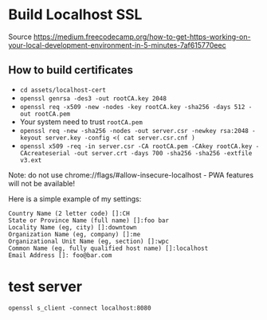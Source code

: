 # Build Localhost SSL

Source https://medium.freecodecamp.org/how-to-get-https-working-on-your-local-development-environment-in-5-minutes-7af615770eec

## How to build certificates
- `cd assets/localhost-cert`
- `openssl genrsa -des3 -out rootCA.key 2048`
- `openssl req -x509 -new -nodes -key rootCA.key -sha256 -days 512 -out rootCA.pem`
- Your system need to trust `rootCA.pem`
- `openssl req -new -sha256 -nodes -out server.csr -newkey rsa:2048 -keyout server.key -config <( cat server.csr.cnf )`
- `openssl x509 -req -in server.csr -CA rootCA.pem -CAkey rootCA.key -CAcreateserial -out server.crt -days 700 -sha256 -sha256 -extfile v3.ext`


Note: do not use chrome://flags/#allow-insecure-localhost - PWA features will not be available!

Here is a simple example of my settings:

```
Country Name (2 letter code) []:CH
State or Province Name (full name) []:foo bar
Locality Name (eg, city) []:downtown
Organization Name (eg, company) []:me
Organizational Unit Name (eg, section) []:wpc
Common Name (eg, fully qualified host name) []:localhost
Email Address []: foo@bar.com
```

# test server

`openssl s_client -connect localhost:8080`
